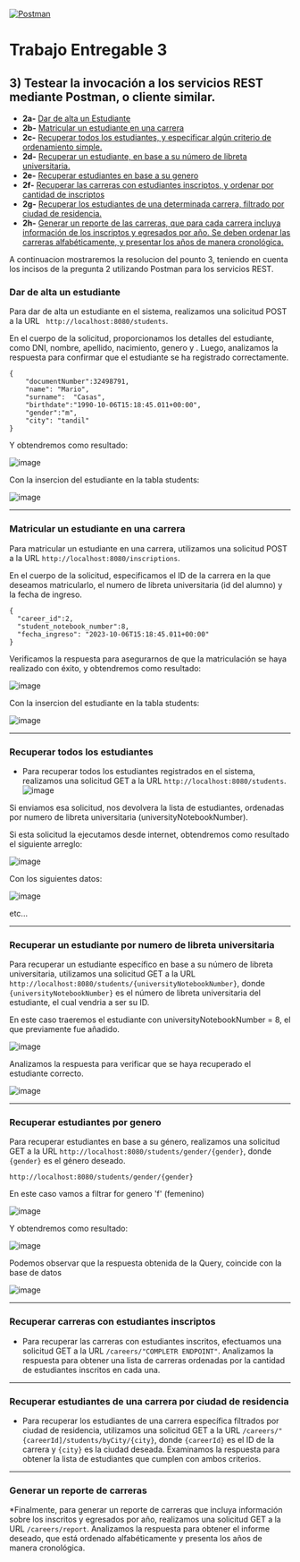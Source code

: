 [![Postman](https://img.shields.io/badge/Postman-Testing-brightgreen.svg)](https://www.postman.com/)
# Trabajo Entregable 3

 ## 3) Testear la invocación a los servicios REST mediante Postman, o cliente similar.
   - **2a-** [Dar de alta un Estudiante](#dar-de-alta-un-estudiante)
   - **2b-** [Matricular un estudiante en una carrera](#matricular-un-estudiante-en-una-carrera)
   - **2c-** [Recuperar todos los estudiantes, y especificar algún criterio de ordenamiento simple.](#recuperar-todos-los-estudiantes)
   - **2d-** [Recuperar un estudiante, en base a su número de libreta universitaria.](#recuperar-un-estudiante-por-numero-de-libreta-universitaria)
   - **2e-** [Recuperar estudiantes en base a su genero](#recuperar-estudiantes-por-genero)
   - **2f-** [Recuperar las carreras con estudiantes inscriptos, y ordenar por cantidad de inscriptos](#recuperar-carreras-con-estudiantes-inscriptos)
   - **2g-** [Recuperar los estudiantes de una determinada carrera, filtrado por ciudad de residencia.](#recuperar-estudiantes-de-una-carrera-por-ciudad-de-residencia)
   - **2h-** [Generar un reporte de las carreras, que para cada carrera incluya información de los inscriptos y egresados por año. Se deben ordenar las carreras alfabéticamente, y presentar los años de manera cronológica.](#generar-un-reporte-de-carreras)
  
  A continuacion mostraremos la resolucion del pounto 3, teniendo en cuenta los incisos de la pregunta 2 utilizando Postman para los servicios REST.

### Dar de alta un estudiante
Para dar de alta un estudiante en el sistema, realizamos una solicitud POST a la URL ```  http://localhost:8080/students ```.

 En el cuerpo de la solicitud, proporcionamos los detalles del estudiante, como DNI, nombre, apellido, nacimiento, genero y . Luego, analizamos la respuesta para confirmar que el estudiante se ha registrado correctamente.
```
{   
    "documentNumber":32498791,
    "name": "Mario",
    "surname":  "Casas",
    "birthdate":"1990-10-06T15:18:45.011+00:00",
    "gender":"m",
    "city": "tandil"
}
```  
Y obtendremos como resultado:

![image](https://github.com/Malinowsk/Arquitectura-Web/assets/70240593/1a2ee223-bb39-4a3d-8ebb-cd87b667cce6)

Con la insercion del estudiante en la tabla students:

![image](https://github.com/Malinowsk/Arquitectura-Web/assets/70240593/f663b279-3239-4a8a-804a-d2b6217478a6)

    
--------------------------------------------------------------------------------------------------------------------
### Matricular un estudiante en una carrera
Para matricular un estudiante en una carrera, utilizamos una solicitud POST a la URL ```http://localhost:8080/inscriptions```.

En el cuerpo de la solicitud, especificamos el ID de la carrera en la que deseamos matricularlo, el numero de libreta universitaria (id del alumno) y la fecha de ingreso. 
```
{   
  "career_id":2,
  "student_notebook_number":8,
  "fecha_ingreso": "2023-10-06T15:18:45.011+00:00"
}
```  
Verificamos la respuesta para asegurarnos de que la matriculación se haya realizado con éxito, y obtendremos como resultado:

![image](https://github.com/Malinowsk/Arquitectura-Web/assets/70240593/bf11699c-5d25-44ea-8909-d10a61d739d6)


Con la insercion del estudiante en la tabla students:

![image](https://github.com/Malinowsk/Arquitectura-Web/assets/70240593/5bdb4456-b1d8-4481-8900-aee143d1330b)

--------------------------------------------------------------------------------------------------------------------
### Recuperar todos los estudiantes
* Para recuperar todos los estudiantes registrados en el sistema, realizamos una solicitud GET a la URL ```http://localhost:8080/students```.
  ![image](https://github.com/Malinowsk/Arquitectura-Web/assets/70240593/afb18523-3c88-428c-8558-fc5a6e225a03)

Si enviamos esa solicitud, nos devolvera la lista de estudiantes, ordenadas por numero de libreta universitaria (universityNotebookNumber).

Si esta solicitud la ejecutamos desde internet, obtendremos como resultado el siguiente arreglo:

![image](https://github.com/Malinowsk/Arquitectura-Web/assets/70240593/b5801f61-cdbb-4c36-bdb6-c49a46d37275)

Con los siguientes datos:

![image](https://github.com/Malinowsk/Arquitectura-Web/assets/70240593/d1929e3b-d5e5-4224-9ec5-2046312a3aaf)

etc...

--------------------------------------------------------------------------------------------------------------------
### Recuperar un estudiante por numero de libreta universitaria

Para recuperar un estudiante específico en base a su número de libreta universitaria, utilizamos una solicitud GET a la URL ```http://localhost:8080/students/{universityNotebookNumber}```, donde `{universityNotebookNumber}` es el número de libreta universitaria del estudiante, el cual vendria a ser su ID.

En este caso traeremos el estudiante con universityNotebookNumber = 8, el que previamente fue añadido.

![image](https://github.com/Malinowsk/Arquitectura-Web/assets/70240593/04c43722-7c59-4626-81a2-6f36070f2d61)


Analizamos la respuesta para verificar que se haya recuperado el estudiante correcto.

![image](https://github.com/Malinowsk/Arquitectura-Web/assets/70240593/a1cef335-e56f-4623-a0fc-2aab08b99e3a)


--------------------------------------------------------------------------------------------------------------------
### Recuperar estudiantes por genero
Para recuperar estudiantes en base a su género, realizamos una solicitud GET a la URL ```http://localhost:8080/students/gender/{gender}```, donde `{gender}` es el género deseado.

```http://localhost:8080/students/gender/{gender}```

En este caso vamos a filtrar for genero 'f' (femenino)

![image](https://github.com/Malinowsk/Arquitectura-Web/assets/70240593/5735cff2-3d5b-4ac3-9586-f0b3abdbd77d)

Y obtendremos como resultado:

![image](https://github.com/Malinowsk/Arquitectura-Web/assets/70240593/8fc6c31f-524c-40ad-a608-671fb234b789)

Podemos observar que la respuesta obtenida de la Query, coincide con la base de datos

![image](https://github.com/Malinowsk/Arquitectura-Web/assets/70240593/34e6a0c0-1615-46e2-aea6-faf16e01864a)

--------------------------------------------------------------------------------------------------------------------
### Recuperar carreras con estudiantes inscriptos
* Para recuperar las carreras con estudiantes inscritos, efectuamos una solicitud GET a la URL `/careers/"COMPLETR ENDPOINT"`. Analizamos la respuesta para obtener una lista de carreras ordenadas por la cantidad de estudiantes inscritos en cada una.
--------------------------------------------------------------------------------------------------------------------
### Recuperar estudiantes de una carrera por ciudad de residencia
* Para recuperar los estudiantes de una carrera específica filtrados por ciudad de residencia, utilizamos una solicitud GET a la URL `/careers/"{careerId]/students/byCity/{city}`, donde `{careerId}` es el ID de la carrera y `{city}` es la ciudad deseada. Examinamos la respuesta para obtener la lista de estudiantes que cumplen con ambos criterios.
--------------------------------------------------------------------------------------------------------------------
### Generar un reporte de carreras
*Finalmente, para generar un reporte de carreras que incluya información sobre los inscritos y egresados por año, realizamos una solicitud GET a la URL `/careers/report`. Analizamos la respuesta para obtener el informe deseado, que está ordenado alfabéticamente y presenta los años de manera cronológica.
